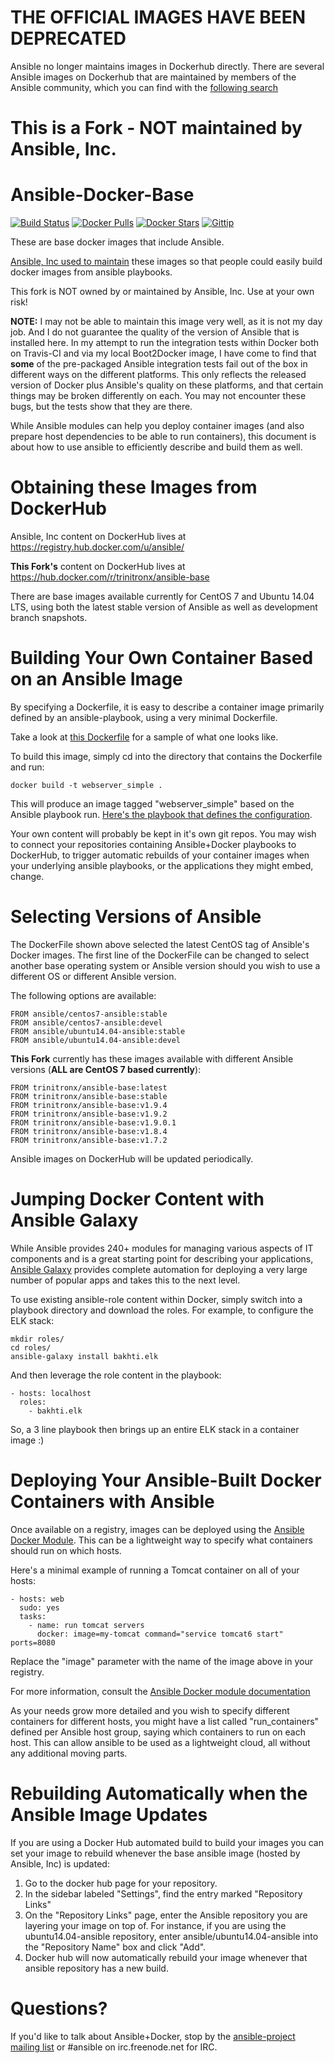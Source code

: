 THE OFFICIAL IMAGES HAVE BEEN DEPRECATED
========================================

Ansible no longer maintains images in Dockerhub directly. There are
several Ansible images on Dockerhub that are maintained by members of
the Ansible community, which you can find with the [following search](https://hub.docker.com/search/?q=ansible&page=1&isAutomated=0&isOfficial=0&pullCount=1&starCount=0)

This is a Fork - NOT maintained by Ansible, Inc.
================================================

Ansible-Docker-Base
===================
[![Build Status](https://img.shields.io/travis/trinitronx/ansible-docker-base.svg)](https://travis-ci.org/trinitronx/ansible-docker-base)
[![Docker Pulls](https://img.shields.io/docker/pulls/trinitronx/ansible-base.svg)](https://hub.docker.com/r/trinitronx/ansible-base)
[![Docker Stars](https://img.shields.io/docker/stars/trinitronx/ansible-base.svg)](https://hub.docker.com/r/trinitronx/ansible-base)
[![Gittip](http://img.shields.io/gittip/trinitronx.svg)](https://www.gittip.com/trinitronx)

These are base docker images that include Ansible.

[Ansible, Inc used to maintain](https://github.com/ansible/ansible-docker-base#these-images-have-been-deprecated) these images so that people could easily build docker images from ansible playbooks.

This fork is NOT owned by or maintained by Ansible, Inc.  Use at your own risk!

**NOTE:** I may not be able to maintain this image very well, as it is not my day job.  And I do not guarantee the quality of the version of Ansible that is installed here. In my attempt to run the integration tests within Docker both on Travis-CI and via my local Boot2Docker image, I have come to find that **some** of the pre-packaged Ansible integration tests fail out of the box in different ways on the different platforms.  This only reflects the released version of Docker plus Ansible's quality on these platforms, and that certain things may be broken differently on each.  You may not encounter these bugs, but the tests show that they are there.

While Ansible modules can help you deploy container images (and also prepare host dependencies to be able to run containers), this document is about how to use ansible to efficiently describe and build them as well.

Obtaining these Images from DockerHub
=====================================

Ansible, Inc content on DockerHub lives at https://registry.hub.docker.com/u/ansible/

**This Fork's** content on DockerHub lives at https://hub.docker.com/r/trinitronx/ansible-base

There are base images available currently for CentOS 7 and Ubuntu 14.04 LTS, using both the latest
stable version of Ansible as well as development branch snapshots.

Building Your Own Container Based on an Ansible Image
=====================================================

By specifying a Dockerfile, it is easy to describe a container image primarily defined by an ansible-playbook, using a very minimal Dockerfile.

Take a look at [this Dockerfile](https://github.com/ansible/ansible-docker-base/blob/master/examples/webserver-simple/Dockerfile) for a sample of what one looks like.

To build this image, simply cd into the directory that contains the Dockerfile and run:

    docker build -t webserver_simple .
    
This will produce an image tagged "webserver_simple" based on the Ansible playbook run.  [Here's the playbook that defines the configuration](https://github.com/ansible/ansible-docker-base/blob/master/examples/webserver-simple/ansible/site.yml).

Your own content will probably be kept in it's own git repos.  You may wish to connect your repositories containing Ansible+Docker playbooks to DockerHub, to trigger automatic rebuilds of your container
images when your underlying ansible playbooks, or the applications they might embed, change.

Selecting Versions of Ansible
=============================

The DockerFile shown above selected the latest CentOS tag of Ansible's Docker images.  The first line of the DockerFile can be changed to select another base operating system or Ansible version should you wish to use a different OS or different Ansible version.

The following options are available:

    FROM ansible/centos7-ansible:stable
    FROM ansible/centos7-ansible:devel
    FROM ansible/ubuntu14.04-ansible:stable
    FROM ansible/ubuntu14.04-ansible:devel
    
**This Fork** currently has these images available with different Ansible versions (**ALL are CentOS 7 based currently**):

    FROM trinitronx/ansible-base:latest
    FROM trinitronx/ansible-base:stable
    FROM trinitronx/ansible-base:v1.9.4
    FROM trinitronx/ansible-base:v1.9.2
    FROM trinitronx/ansible-base:v1.9.0.1
    FROM trinitronx/ansible-base:v1.8.4
    FROM trinitronx/ansible-base:v1.7.2

Ansible images on DockerHub will be updated periodically.

Jumping Docker Content with Ansible Galaxy
==========================================

While Ansible provides 240+ modules for managing various aspects of IT components and is a great starting point for describing your applications, [Ansible Galaxy](http://galaxy.ansible.com) provides complete automation for deploying a very large number of popular apps and takes this to the next level.

To use existing ansible-role content within Docker, simply switch into a playbook directory and download the roles.  For example, to configure the ELK stack:

    mkdir roles/
    cd roles/
    ansible-galaxy install bakhti.elk
   
And then leverage the role content in the playbook:

    - hosts: localhost
      roles:
        - bakhti.elk

So, a 3 line playbook then brings up an entire ELK stack in a container image :)

Deploying Your Ansible-Built Docker Containers with Ansible
===========================================================

Once available on a registry, images can be deployed using the [Ansible Docker Module](http://docs.ansible.com/docker_module.html).  This can be a lightweight
way to specify what containers should run on which hosts.

Here's a minimal example of running a Tomcat container on all of your hosts:

    - hosts: web
      sudo: yes
      tasks:
        - name: run tomcat servers
          docker: image=my-tomcat command="service tomcat6 start" ports=8080

Replace the "image" parameter with the name of the image above in your registry.

For more information, consult the [Ansible Docker module documentation](http://docs.ansible.com/docker_module.html)

As your needs grow more detailed and you wish to specify different containers for different hosts, 
you might have a list called "run_containers" defined per Ansible host group, saying which containers to run on each host.  This can allow ansible to be used as a lightweight cloud, all without any additional moving parts.

Rebuilding Automatically when the Ansible Image Updates
=======================================================

If you are using a Docker Hub automated build to build your images you can set
your image to rebuild whenever the base ansible image (hosted by Ansible, Inc) is updated:

1. Go to the docker hub page for your repository.
2. In the sidebar labeled "Settings", find the entry marked "Repository Links"
3. On the "Repository Links" page, enter the Ansible repository you are layering
   your image on top of.  For instance, if you are using the
   ubuntu14.04-ansible repository, enter ansible/ubuntu14.04-ansible
   into the "Repository Name" box and click "Add".
4. Docker hub will now automatically rebuild your image whenever that ansible
   repository has a new build.
   
Questions?
==========

If you'd like to talk about Ansible+Docker, stop by the [ansible-project mailing list](https://groups.google.com/forum/#!forum/ansible-project) or #ansible on irc.freenode.net for IRC.


